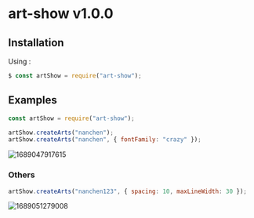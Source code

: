 # art-show v1.0.0

## Installation

Using :

```js
$ const artShow = require("art-show");
```

## Examples

```javascript
const artShow = require("art-show");

artShow.createArts("nanchen");
artShow.createArts("nanchen", { fontFamily: "crazy" });
```

![1689047917615](C:\Users\Nanchen\AppData\Roaming\Typora\typora-user-images\1689047917615.png)

### Others

```javascript
artShow.createArts("nanchen123", { spacing: 10, maxLineWidth: 30 });
```

![1689051279008](C:\Users\Nanchen\AppData\Roaming\Typora\typora-user-images\1689051279008.png)
